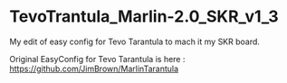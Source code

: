 # TevoTrantula_Marlin-2.0_SKR_v1_3

My edit of easy config for Tevo Tarantula to mach it my SKR board. 

Original EasyConfig for Tevo Tarantula is here : https://github.com/JimBrown/MarlinTarantula
